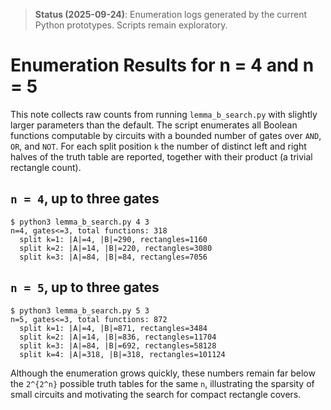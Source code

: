 > **Status (2025-09-24)**: Enumeration logs generated by the current Python prototypes.  Scripts remain exploratory.
>
# Enumeration Results for n = 4 and n = 5

This note collects raw counts from running `lemma_b_search.py` with slightly larger
parameters than the default.  The script enumerates all Boolean functions
computable by circuits with a bounded number of gates over `AND`, `OR`, and `NOT`.
For each split position `k` the number of distinct left and right halves of the
truth table are reported, together with their product (a trivial rectangle count).

## `n = 4`, up to three gates

```
$ python3 lemma_b_search.py 4 3
n=4, gates<=3, total functions: 318
  split k=1: |A|=4, |B|=290, rectangles=1160
  split k=2: |A|=14, |B|=220, rectangles=3080
  split k=3: |A|=84, |B|=84, rectangles=7056
```

## `n = 5`, up to three gates

```
$ python3 lemma_b_search.py 5 3
n=5, gates<=3, total functions: 872
  split k=1: |A|=4, |B|=871, rectangles=3484
  split k=2: |A|=14, |B|=836, rectangles=11704
  split k=3: |A|=84, |B|=692, rectangles=58128
  split k=4: |A|=318, |B|=318, rectangles=101124
```

Although the enumeration grows quickly, these numbers remain far below the
`2^{2^n}` possible truth tables for the same `n`, illustrating the sparsity of
small circuits and motivating the search for compact rectangle covers.

